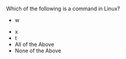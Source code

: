 Which of the following is a command in Linux? 
+ w 
* x 
* t 
* All of the Above 
* None of the Above 
